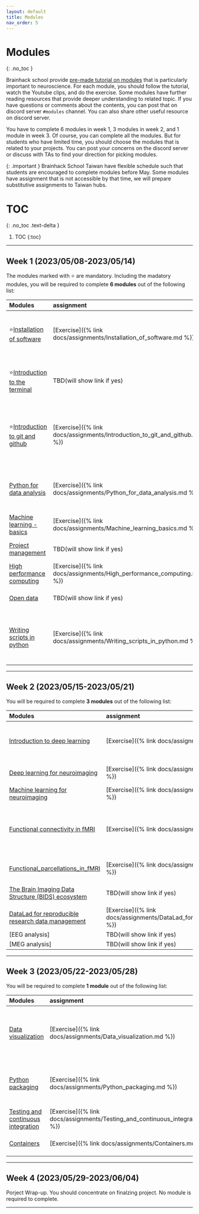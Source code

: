 ```yaml
---
layout: default
title: Modules
nav_order: 5
---
```


# Modules
{: .no_toc }

Brainhack school provide [pre-made tutorial on modules](https://school.brainhackmtl.org/modules/) that is particularly important to neuroscience. For each module, you should follow the tutorial, watch the Youtube clips, and do the exercise. Some modules have further reading resources that provide deeper understanding to related topic. If you have questions or comments about the contents, you can post that on discord server `#modules` channel. You can also share other useful resource on discord server. 

You have to complete 6 modules in week 1, 3 modules in week 2, and 1 module in week 3. Of course, you can complete all the modules. But for students who have limited time, you should choose the modules that is related to your projects. You can post your concerns on the discord server or discuss with TAs to find your direction for picking modules. 

{: .important }
Brainhack School Taiwan have flexible schedule such that students are encouraged to complete modules before May. Some modules have assignment that is not accessible by that time, we will prepare substitutive assignments to Taiwan hubs.

# TOC
{: .no_toc .text-delta }

1. TOC
{:toc}

---

## Week 1 (2023/05/08-2023/05/14)
The modules marked with ⭐ are mandatory. Including the madatory modules, you will be required to complete **6 modules** out of the following list:

| Modules                                                                                            |             assignment    | TA(s)                                      |
|:---------------------------------------------------------------------------------------------------|:---------------------------|:-------------------------------------------| 
| ⭐[Installation of software](https://school.brainhackmtl.org/modules/installation)                  | [Exercise]({% link docs/assignments/Installation_of_software.md %}) | Chih-Chia Hsing, Yu-Shiang Su              |
| ⭐[Introduction to the terminal](https://school.brainhackmtl.org/modules/introduction_to_terminal)  | TBD(will show link if yes) | Po-Hsuan Huang, Chih-Chia Hsing            |
| ⭐[Introduction to git and github](https://school.brainhackmtl.org/modules/git_github)              | [Exercise]({% link docs/assignments/Introduction_to_git_and_github.md %}) | Amanda Lin, Yun-Han Hsu, Chih-Chia Hsing   |
| [Python for data analysis](https://school.brainhackmtl.org/modules/python_data_analysis)           | [Exercise]({% link docs/assignments/Python_for_data_analysis.md %}) | Amanda Lin, Po-Hsuan Huang, Yun Chuang     |
| [Machine learning - basics](https://school.brainhackmtl.org/modules/machine_learning_basics)       | [Exercise]({% link docs/assignments/Machine_learning_basics.md %}) | Ruo-Chi Yao                                |
| [Project management](https://school.brainhackmtl.org/modules/project_management)                   | TBD(will show link if yes) | Chih-Chia Hsing                            |
| [High performance computing](https://school.brainhackmtl.org/modules/hpc)                          | [Exercise]({% link docs/assignments/High_performance_computing.md %}) | Yu-Shiang Su                               |
| [Open data](https://school.brainhackmtl.org/modules/open_data)                                     | TBD(will show link if yes) | Chih-Chia Hsing                            |
| [Writing scripts in python](https://school.brainhackmtl.org/modules/python_scripts)                | [Exercise]({% link docs/assignments/Writing_scripts_in_python.md %}) | Amanda Lin, Po-Hsuan Huang, Yun-Han Hsu    |

---

## Week 2 (2023/05/15-2023/05/21)
You will be required to complete **3 modules** out of the following list:

| Modules                                                                                                    |              assignment    | TA(s)                                  |
|:-----------------------------------------------------------------------------------------------------------|:---------------------------|:---------------------------------------|
| [Introduction to deep learning](https://school.brainhackmtl.org/modules/deep_learning_intro)               | [Exercise]({% link docs/assignments/Introduction_to_deep_learning.md %}) | Ding-Ruey Yeh, Ruo-Chi Yao             |
| [Deep learning for neuroimaging](https://school.brainhackmtl.org/modules/dl_for_neuroimaging)              | [Exercise]({% link docs/assignments/Deep_learning_for_neuroimaging.md %}) | Yu-Shiang Su                           |
| [Machine learning for neuroimaging](https://school.brainhackmtl.org/modules/machine_learning_neuroimaging) | [Exercise]({% link docs/assignments/Machine_learning_for_neuroimaging.md %}) | Ruo-Chi Yao                            |
| [Functional connectivity in fMRI](https://school.brainhackmtl.org/modules/fmri_connectivity)               | [Exercise]({% link docs/assignments/Functional_connectivity_in_fMRI.md %}) | Ding-Ruey Yeh, Yun Chuang, Chih-Chia   |
| [Functional_parcellations_in_fMRI](https://school.brainhackmtl.org/modules/fmri_parcellation)              | [Exercise]({% link docs/assignments/Deep_learning_for_neuroimaging.md %}) | Ding-Ruey Yeh                          |
| [The Brain Imaging Data Structure (BIDS) ecosystem](https://school.brainhackmtl.org/modules/bids)          | TBD(will show link if yes) | Chih-Chia Hsing                        |
| [DataLad for reproducible research data management](https://school.brainhackmtl.org/modules/datalad)       | [Exercise]({% link docs/assignments/DataLad_for_reproducible_research_data_management.md %}) | Yu-Shiang Su                           |
|[EEG analysis]             | TBD(will show link if yes)                                                      |                                        |
|[MEG analysis]             | TBD(will show link if yes)                                                      |                                        |

---

## Week 3 (2023/05/22-2023/05/28)
You will be required to complete **1 module** out of the following list:

| Modules                                                                                                    |              assignment    | TA(s)                                  |
|:-----------------------------------------------------------------------------------------------------------|:---------------------------|:---------------------------------------|
| [Data visualization](https://school.brainhackmtl.org/modules/python_visualization)                         | [Exercise]({% link docs/assignments/Data_visualization.md %}) | Yun Chuang, Yun-Han Hsu, Amanda Lin    |
| [Python packaging](https://school.brainhackmtl.org/modules/packaging)                                      | [Exercise]({% link docs/assignments/Python_packaging.md %}) | Amanda Lin, Po-Hsuan Huang, Yun Chuang |
| [Testing and continuous integration](https://school.brainhackmtl.org/modules/testing)                      | [Exercise]({% link docs/assignments/Testing_and_continuous_integration.md %}) | Yu-Shiang Su                           |
| [Containers](https://school.brainhackmtl.org/modules/containers)                                           | [Exercise]({% link docs/assignments/Containers.md %}) | Yu-Shiang Su                           |

---

## Week 4 (2023/05/29-2023/06/04)
Porject Wrap-up. You should concentrate on finalzing project. No module is required to complete.

---
